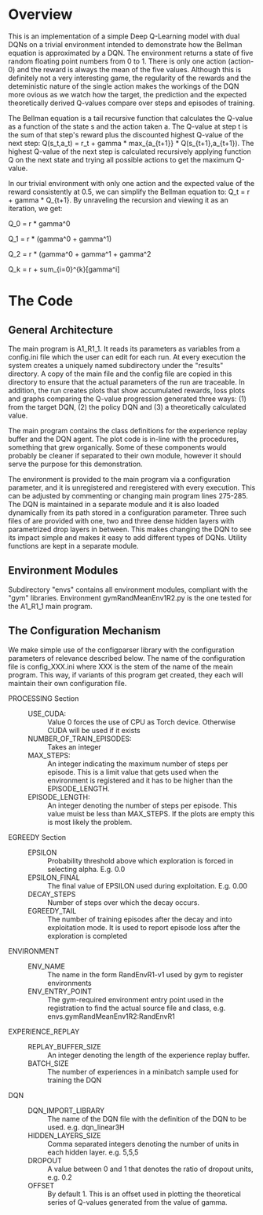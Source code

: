 # Overview

This is an implementation of a simple Deep Q-Learning model with dual DQNs on a trivial environment intended to demonstrate how the Bellman equation is approximated by a DQN. The environment returns a state of five random floating point numbers from 0 to 1. There is only one action (action-0) and the reward is always the mean of the five values.  Although this is definitely not a very interesting game, the regularity of the rewards and the deteministic nature of the single action makes the workings of the DQN more ovious as we watch how the target, the prediction and the expected theoretically derived Q-values compare over steps and episodes of training.

The Bellman equation is a tail recursive function that calculates the Q-value as a function of the state s and the action taken a. The Q-value at step t is the sum of that step's  reward plus the discounted highest Q-value of the next step: Q(s_t,a_t) = r_t + gamma * max_{a_{t+1}} * Q(s_{t+1},a_{t+1}). The highest Q-value of the next step is calculated recursively applying function Q on the next state and trying all possible actions to get the maximum Q-value.

In our trivial environment with only one action and the expected value of the reward consistently at 0.5, we can simplify the Bellman equation to: Q_t = r + gamma * Q_{t+1}.  By unraveling the recursion and viewing it as an iteration, we get:

  Q_0 = r * gamma^0

  Q_1 = r * (gamma^0 + gamma^1)

  Q_2 = r * (gamma^0 + gamma^1 + gamma^2

  Q_k = r + sum_{i=0}^{k}[gamma^i]

# The Code

## General Architecture
The main program is A1_R1_1. It reads its parameters as variables from a config.ini file which the user can edit for each run. At every execution the system creates a uniquely named subdirectory under the "results" directory. A copy of the main file and the config file are copied in this directory to ensure that the actual parameters of the run are traceable. In addition, the run creates plots that show accumulated rewards, loss plots and graphs comparing the Q-value progression generated three ways: (1) from the target DQN, (2) the policy DQN and (3) a theoretically calculated value. 

The main program contains the class definitions for the experience replay buffer and the DQN agent. The plot code is in-line with the procedures, something that grew organically. Some of these components would probably be cleaner if separated to their own module, however it should serve the purpose for this demonstration.  

The environment is provided to the main program via a configuration parameter, and it is unregistered and reregistered with every execution. This can be adjusted by commenting or changing main program lines 275-285. The DQN is maintained in a separate module and it is also loaded dynamically from its path stored in a configuration parameter. Three such files of are provided with one, two and three dense hidden layers with parametrized drop layers in between. This makes changing the DQN to see its impact simple and makes it easy to add different types of DQNs. Utility functions are kept in a separate module.

## Environment Modules

Subdirectory "envs" contains all environment modules, compliant with the "gym" libraries. Environment gymRandMeanEnv1R2.py is the one tested for the A1_R1_1 main program.

## The Configuration Mechanism

We make simple use of the configparser library with the configuration parameters of relevance described below. The name of the configuration file is config_XXX.ini where XXX is the stem of the name of the meain program. This way, if variants of this program get created, they each will maintain their own configuration file.

<dl>
  <dt>PROCESSING Section</dt>
  <dd><dl>
    <dt>USE_CUDA:</dt> <dd> Value 0 forces the use of CPU as Torch device. Otherwise CUDA will be used if it exists</dd>
    <dt>NUMBER_OF_TRAIN_EPISODES:</dt> <dd> Takes an integer </dd>
    <dt> MAX_STEPS:</dt> <dd>An integer indicating the maximum number of steps per episode. This is a limit value that gets used when the environment is registered and it has to be higher than the EPISODE_LENGTH.</dd>
<dt>EPISODE_LENGTH:</dt> <dd>An integer denoting the number of steps per episode. This value muist be less than MAX_STEPS. If the plots are empty this is most likely the problem.</dd>
</dl></dd>

<dt>EGREEDY Section</dt>
  <dd><dl>
<dt>EPSILON</dt> <dd>Probability threshold above which exploration is forced in selecting alpha. E.g.  0.0</dd>
<dt>EPSILON_FINAL</dt> <dd> The final value of EPSILON used during exploitation. E.g. 0.00</dd>
<dt>DECAY_STEPS</dt> <dd> Number of steps over which the decay occurs. </dd>
<dt>EGREEDY_TAIL</dt> <dd>The number of training episodes after the decay and into exploitation mode. It is used to report episode loss after the exploration is completed</dd>
    </dl></dd>


<dt>ENVIRONMENT</dt>
  <dd><dl>
<dt>ENV_NAME</dt> <dd>The name in the form RandEnvR1-v1 used by gym to register environments</dd>
<dt>ENV_ENTRY_POINT</dt><dd>The gym-required environment entry point used in the registration to find the actual source file and class, e.g. envs.gymRandMeanEnv1R2:RandEnvR1</dd>
    </dl></dd>

<dt>EXPERIENCE_REPLAY</dt>
  <dd><dl>
<dt>REPLAY_BUFFER_SIZE</dt> <dd>An integer denoting the length of the experience replay buffer.</dd>
<dt>BATCH_SIZE</dt> <dd>The number of experiences in a minibatch sample used for training the DQN</dd>
    </dl></dd>

<dt>DQN</dt>
  <dd><dl>
<dt>DQN_IMPORT_LIBRARY</dt> <dd>The name of the DQN file with the definition of the DQN to be used. e.g. dqn_linear3H</dd>
<dt>HIDDEN_LAYERS_SIZE</dt> <dd>Comma separated integers denoting the number of units in each hidden layer. e.g. 5,5,5</dd>
<dt>DROPOUT</dt> <dd> A value between 0 and 1 that denotes the ratio of dropout units, e.g. 0.2 </dd>
<dt>OFFSET</dt> <dd>By default 1. This is an offset used in plotting the theoretical series of Q-values generated from the value of gamma. </dd>
    </dl></dd>
</dl>
